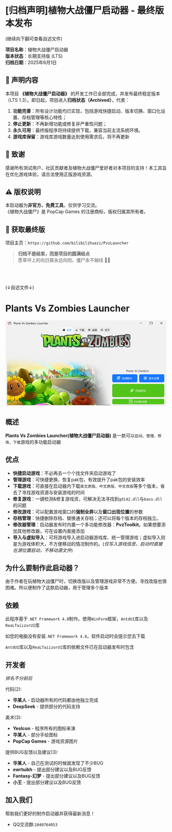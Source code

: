 # [归档声明]植物大战僵尸启动器 - 最终版本发布
(继续向下翻可查看自述文件)

**项目名称**：植物大战僵尸启动器  
**版本状态**：长期支持版 (LTS)  
**归档日期**：2025年6月1日  

## 📢 声明内容

本项目 **《植物大战僵尸启动器》** 的开发工作已全部完成，并发布最终稳定版本（LTS 1.3）。即日起，项目进入**归档状态（Archived）**，代表：

1. **功能完善**：所有设计功能均已实现，包括游戏快捷启动、版本切换、窗口化设置、存档管理等核心特性；  
2. **停止更新**：不再新增功能或修复非严重性问题；  
3. **永久可用**：最终版程序将持续提供下载，兼容当前主流系统环境。
4. **游戏库保留**：游戏库游戏数量达到使用需求后，将不再更新


## 🙏 致谢  
感谢所有测试用户、社区贡献者及植物大战僵尸爱好者对本项目的支持！本工具旨在优化游戏体验，请合法使用正版游戏资源。

## ⚠️ 版权说明  
本启动器为**非官方、免费工具**，仅供学习交流。  
《植物大战僵尸》是 PopCap Games 的注册商标，版权归属其所有者。  

## 🔗 获取最终版  
项目主页：`https://github.com/bilibilihuazi/PvzLauncher`

> **归档不是结束，而是项目的圆满结点**  
> 愿草坪上的向日葵永远向阳，僵尸永不越线 🌻🧟


<br><br><br>
(↓自述文件↓)

# Plants Vs Zombies Launcher

![主页面](assets/Readme/Main_Page.png)

## 概述

**Plants Vs Zombies Launcher(植物大战僵尸启动器)** 是一款可以`启动、管理、修改、下载`游戏的多功能启动器

## 优点

  - **快捷启动游戏**：不必再去一个个找文件夹启动游戏了
  - **管理游戏**：可快捷更换、恢复pak包，有效提升了pak包的安装效率
  - **下载游戏**：可直接在启动器内下载`英文原版、中文原版、中文改版`等多个版本，省去了寻找游戏资源与安装游戏的时间
  - **修复游戏**：一键检测&修复游戏资，可解决无法寻找到`gdi42.dll`与`bass.dll`的问题
  - **修改游戏**：可以配置游戏窗口的**强制全屏**以及**窗口出现位置**的参数
  - **存档管理**：快捷删除存档、替换通关存档；还可以将每个版本的存档独立。
  - **修改器管理**：启动器发布时内置一个多功能修改器：**PvzToolkit**。如果想要添加其他修改器，可在设置内直接添加
  - **导入与虚拟导入**：可将游戏导入进启动器游戏库、统一管理游戏；虚拟导入则是为游戏体积大，不方便移动的情况制作的。(*仅写入游戏信息，启动时直接在源位置启动，不移动源文件*)

## 为什么要制作此启动器？

由于作者在玩植物大战僵尸时，切换改版以及管理游戏非常不方便。寻找改版也很困难。所以便制作了这款启动器，用于管理多个版本

## 依赖

此程序基于`.NET Framework 4.8`制作。使用`WinForm`框架，`AntdUI`库以及`ReaLTaiizorUI`库

如您的电脑没有安装`.NET Framework 4.8`，软件启动时会提示您去下载

`AntdUI`库以及`ReaLTaiizorUI`库的依赖文件已在启动器发布时包含

## 开发者
*排名不分前后*

代码(2):
  - **华某人**  - 启动器所有的代码都由他独立完成
  - **DeepSeek**  - 提供部分的代码支持

美术(3):
  - **YesIcon**  - 程序所有的图标来演
  - **华某人**  - 部分手绘图标
  - **PopCap Games**  - 游戏资源图片

提供BUG反馈以及建议(3):
  - **华某人**  - 自己在测试的时候就发现了不少BUG
  - **ewrtuikh**  - 提出部分建议以及BUG反馈
  - **Fantasy-幻梦**  - 提出部分建议以及BUG反馈
  - **小王**  - 提出部分建议以及BUG反馈

## 加入我们

帮助我们更好的制作启动器并获得最新消息！
  - QQ交流群:`1040764053`